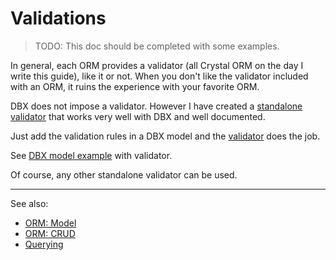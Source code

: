 # Validations

> TODO: This doc should be completed with some examples.

In general, each ORM provides a validator (all Crystal ORM on the day I write this guide), like it or not.
When you don't like the validator included with an ORM, it ruins the experience with your favorite ORM.

DBX does not impose a validator. However I have created a [standalone validator](https://github.com/Nicolab/crystal-validator) that works very well with DBX and well documented.

Just add the validation rules in a DBX model and the [validator](https://github.com/Nicolab/crystal-validator) does the job.

See [DBX model example](https://github.com/Nicolab/crystal-validator/blob/master/examples/checkable_dbx_model.cr) with validator.

Of course, any other standalone validator can be used.

---

See also:

* [ORM: Model](/guide/orm/model.md)
* [ORM: CRUD](/guide/orm/crud.md)
* [Querying](/guide/querying.md)
